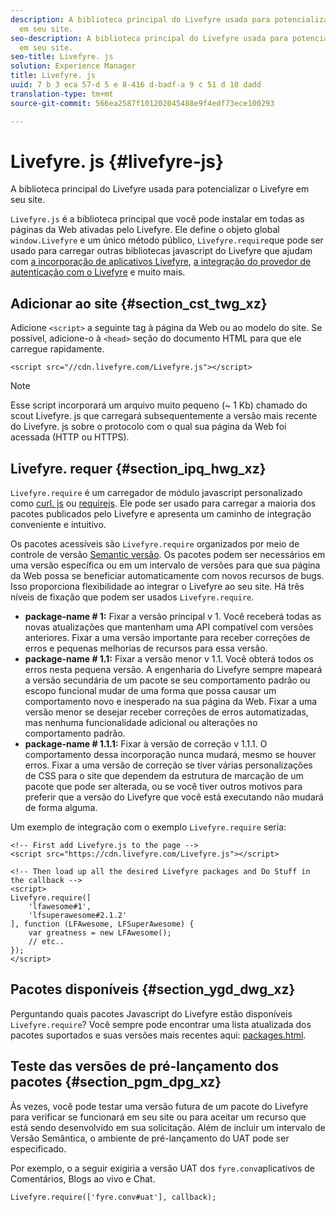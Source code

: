 ```yaml
---
description: A biblioteca principal do Livefyre usada para potencializar o Livefyre
  em seu site.
seo-description: A biblioteca principal do Livefyre usada para potencializar o Livefyre
  em seu site.
seo-title: Livefyre. js
solution: Experience Manager
title: Livefyre. js
uuid: 7 b 3 eca 57-d 5 e 8-416 d-badf-a 9 c 51 d 10 dadd
translation-type: tm+mt
source-git-commit: 566ea2587f101202045488e9f4edf73ece100293

---
```



# Livefyre. js {#livefyre-js}

A biblioteca principal do Livefyre usada para potencializar o Livefyre em seu site.

`Livefyre.js` é a biblioteca principal que você pode instalar em todas as páginas da Web ativadas pelo Livefyre. Ele define o objeto global `window.Livefyre` e um único método público, `Livefyre.require`que pode ser usado para carregar outras bibliotecas javascript do Livefyre que ajudam com [a incorporação de aplicativos Livefyre](/help/implementation/c-getting-started/c-implementation-process/c-using-livefyre.js-to-create-customize-and-use-apps-on-your-site.md), [a integração do provedor de autenticação com o Livefyre](/help/implementation/t-about-identity-integration/t-about-identity-integration.md) e muito mais.

## Adicionar ao site {#section_cst_twg_xz}

Adicione `<script>` a seguinte tag à página da Web ou ao modelo do site. Se possível, adicione-o à `<head>` seção do documento HTML para que ele carregue rapidamente.

```
<script src="//cdn.livefyre.com/Livefyre.js"></script>
```

>[!NOTE]
>
>Esse script incorporará um arquivo muito pequeno (~ 1 Kb) chamado do scout Livefyre. js que carregará subsequentemente a versão mais recente do Livefyre. js sobre o protocolo com o qual sua página da Web foi acessada (HTTP ou HTTPS).

## Livefyre. requer {#section_ipq_hwg_xz}

`Livefyre.require` é um carregador de módulo javascript personalizado como [curl. js](https://github.com/cujojs/curl) ou [requirejs](https://requirejs.org/). Ele pode ser usado para carregar a maioria dos pacotes publicados pelo Livefyre e apresenta um caminho de integração conveniente e intuitivo.

Os pacotes acessíveis são `Livefyre.require` organizados por meio de controle de versão [Semantic versão](https://semver.org/). Os pacotes podem ser necessários em uma versão específica ou em um intervalo de versões para que sua página da Web possa se beneficiar automaticamente com novos recursos de bugs. Isso proporciona flexibilidade ao integrar o Livefyre ao seu site. Há três níveis de fixação que podem ser usados `Livefyre.require`.

* **package-name # 1:** Fixar a versão principal v 1. Você receberá todas as novas atualizações que mantenham uma API compatível com versões anteriores. Fixar a uma versão importante para receber correções de erros e pequenas melhorias de recursos para essa versão.
* **package-name # 1.1:** Fixar a versão menor v 1.1. Você obterá todos os erros nesta pequena versão. A engenharia do Livefyre sempre mapeará a versão secundária de um pacote se seu comportamento padrão ou escopo funcional mudar de uma forma que possa causar um comportamento novo e inesperado na sua página da Web. Fixar a uma versão menor se desejar receber correções de erros automatizadas, mas nenhuma funcionalidade adicional ou alterações no comportamento padrão.
* **package-name # 1.1.1:** Fixar à versão de correção v 1.1.1. O comportamento dessa incorporação nunca mudará, mesmo se houver erros. Fixar a uma versão de correção se tiver várias personalizações de CSS para o site que dependem da estrutura de marcação de um pacote que pode ser alterada, ou se você tiver outros motivos para preferir que a versão do Livefyre que você está executando não mudará de forma alguma.

Um exemplo de integração com o exemplo `Livefyre.require` seria:

```
<!-- First add Livefyre.js to the page --> 
<script src="https://cdn.livefyre.com/Livefyre.js"></script> 
  
<!-- Then load up all the desired Livefyre packages and Do Stuff in the callback --> 
<script> 
Livefyre.require([ 
    'lfawesome#1', 
    'lfsuperawesome#2.1.2' 
], function (LFAwesome, LFSuperAwesome) { 
    var greatness = new LFAwesome(); 
    // etc.. 
}); 
</script>
```

## Pacotes disponíveis {#section_ygd_dwg_xz}

Perguntando quais pacotes Javascript do Livefyre estão disponíveis `Livefyre.require`? Você sempre pode encontrar uma lista atualizada dos pacotes suportados e suas versões mais recentes aqui: [packages.html](https://cdn.livefyre.com/packages.html).

## Teste das versões de pré-lançamento dos pacotes {#section_pgm_dpg_xz}

Às vezes, você pode testar uma versão futura de um pacote do Livefyre para verificar se funcionará em seu site ou para aceitar um recurso que está sendo desenvolvido em sua solicitação. Além de incluir um intervalo de Versão Semântica, o ambiente de pré-lançamento do UAT pode ser especificado.

Por exemplo, o a seguir exigiria a versão UAT dos `fyre.conv`aplicativos de Comentários, Blogs ao vivo e Chat.

```
Livefyre.require(['fyre.conv#uat'], callback); 
```
